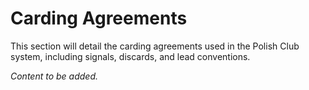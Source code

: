 # Carding Agreements

This section will detail the carding agreements used in the Polish Club system, including signals, discards, and lead conventions.

*Content to be added.*